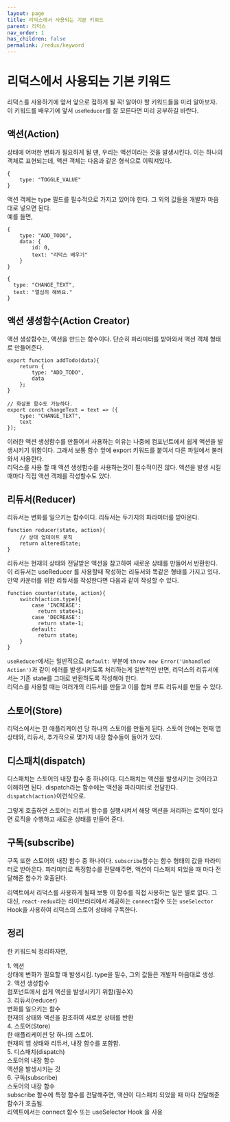 ```yaml
---
layout: page
title: 리덕스에서 사용되는 기본 키워드
parent: 리덕스
nav_order: 1
has_children: false
permalink: /redux/keyword
---
```


# 리덕스에서 사용되는 기본 키워드

리덕스를 사용하기에 앞서 앞으로 접하게 될 꼭! 알아야 할 키워드들을 미리 알아보자. 이 키워드를 배우기에 앞서 `useReducer`를 잘 모른다면 미리 공부하길 바란다.

## 액션(Action)

상태에 어떠한 변화가 필요하게 될 땐, 우리는 액션이라는 것을 발생시킨다. 이는 하나의 객체로 표현되는데, 액션 객체는 다음과 같은 형식으로 이뤄져있다.

```
{
    type: "TOGGLE_VALUE"
}
```

액션 객체는 type 필드를 필수적으로 가지고 있어야 한다. 그 외의 값들을 개발자 마음대로 넣으면 된다.  
예를 들면,

```
{
    type: "ADD_TODO",
    data: {
        id: 0,
        text: "리덕스 배우기"
    }
}
```

```
{
  type: "CHANGE_TEXT",
  text: "열심히 해봐요."
}
```

## 액션 생성함수(Action Creator)

액션 생성함수는, 액션을 만드는 함수이다. 단순히 파라미터를 받아와서 액션 객체 형태로 만들어준다.

```
export function addTodo(data){
    return {
        type: "ADD_TODO",
        data
    };
}

// 화살표 함수도 가능하다.
export const changeText = text => ({
    type: "CHANGE_TEXT",
    text
});
```

이러한 액션 생성함수를 만들어서 사용하는 이유는 나중에 컴포넌트에서 쉽게 액션을 발생시키기 위함이다. 그래서 보통 함수 앞에 export 키워드를 붙여서 다른 파일에서 불러와서 사용한다.  
리덕스를 사용 할 때 액션 생성함수를 사용하는것이 필수적이진 않다. 액션을 발생 시킬 때마다 직접 액션 객체를 작성할수도 있다.

## 리듀서(Reducer)

리듀서는 변화를 일으키는 함수이다. 리듀서는 두가지의 파라미터를 받아온다.

```
function reducer(state, action){
    // 상태 업데이트 로직
    return alteredState;
}
```

리듀서는 현재의 상태와 전달받은 액션을 참고하여 새로운 상태를 만들어서 반환한다. 이 리듀서는 useReducer 를 사용할때 작성하는 리듀서와 똑같은 형태를 가지고 있다.  
만약 카운터를 위한 리듀서를 작성한다면 다음과 같이 작성할 수 있다.

```
function counter(state, action){
    switch(action.type){
        case 'INCREASE':
          return state+1;
        case 'DECREASE':
          return state-1;
        default:
          return state;
    }
}
```

`useReducer`에서는 일반적으로 `default:` 부분에 `throw new Error('Unhandled Action')`과 같이 에러를 발생시키도록 처리하는게 일반적인 반면, 리덕스의 리듀서에서는 기존 state를 그대로 반환하도록 작성해야 한다.  
리덕스를 사용할 때는 여러개의 리듀서를 만들고 이를 합쳐 루트 리듀서를 만들 수 있다.

## 스토어(Store)

리덕스에서는 한 애플리케이션 당 하나의 스토어를 만들게 된다. 스토어 안에는 현재 앱 상태와, 리듀서, 추가적으로 몇가지 내장 함수들이 들어가 있다.

## 디스패치(dispatch)

디스패치는 스토어의 내장 함수 중 하나이다. 디스패치는 액션을 발생시키는 것이라고 이해하면 된다. dispatch라는 함수에는 액션을 파라미터로 전달한다.  
`dispatch(action)`이런식으로.

그렇게 호출하면 스토어는 리듀서 함수를 실행시켜서 해당 액션을 처리하는 로직이 있다면 로직을 수행하고 새로운 상태를 만들어 준다.

## 구독(subscribe)

구독 또한 스토어의 내장 함수 중 하나이다. `subscribe`함수는 함수 형태의 값을 파라미터로 받아온다. 파라미터로 특정함수를 전달해주면, 액션이 디스패치 되었을 때 마다 전달해준 함수가 호출된다.

리액트에서 리덕스를 사용하게 될때 보통 이 함수를 직접 사용하는 일은 별로 없다. 그 대신, `react-redux`라는 라이브러리에서 제공하는 `connect`함수 또는 `useSelector` Hook을 사용하여 리덕스의 스토어 상태에 구독한다.

## 정리  
한 키워드씩 정리하자면,  

1\. 액션  
상태에 변화가 필요할 때 발생시킴. type을 필수, 그외 값들은 개발자 마음대로 생성.  
2\. 액션 생성함수  
컴포넌트에서 쉽게 액션을 발생시키기 위함(필수X)  
3\. 리듀서(reducer)  
변화를 일으키는 함수  
현재의 상태와 액션을 참조하여 새로운 상태를 반환  
4\. 스토어(Store)  
한 애플리케이션 당 하나의 스토어.  
현재의 앱 상태와 리듀서, 내장 함수를 포함함.  
5\. 디스패치(dispatch)  
스토어의 내장 함수  
액션을 발생시키는 것  
6\. 구독(subscribe)  
스토어의 내장 함수  
subscribe 함수에 특정 함수를 전달해주면, 액션이 디스패치 되었을 때 마다 전달해준 함수가 호출됨.  
리액트에서는 connect 함수 또는 useSelector Hook 을 사용


